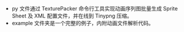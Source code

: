 - py 文件通过 TexturePacker 命令行工具实现动画序列图批量生成 Sprite Sheet 及 XML 配置文件，并在线到 Tinypng 压缩。
- example 文件夹是一个完整的例子，内附动画文件解析代码。

